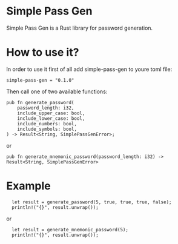 # Simple Pass Gen 
Simple Pass Gen is a Rust library for password generation.

# How to use it?
In order to use it first of all add simple-pass-gen to youre toml file:
```
simple-pass-gen = "0.1.0"
```

Then call one of two available functions:
```
pub fn generate_password(
    password_length: i32,
    include_upper_case: bool,
    include_lower_case: bool,
    include_numbers: bool,
    include_symbols: bool,
) -> Result<String, SimplePassGenError>;
```
or 
```
pub fn generate_mnemonic_password(password_length: i32) -> Result<String, SimplePassGenError>
```

# Example
```
  let result = generate_password(5, true, true, true, false);
  println!("{}", result.unwrap());
```
or
```
  let result = generate_mnemonic_password(5);
  println!("{}", result.unwrap());
```